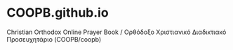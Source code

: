 # COOPB.github.io
Christian Orthodox Online Prayer Book /  Ορθόδοξο Χριστιανικό Διαδικτιακό Προσευχητάριο  (COOPB/coopb)
